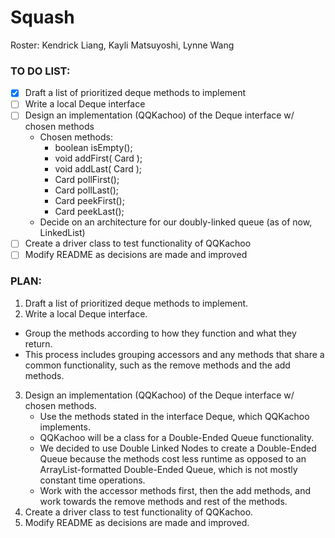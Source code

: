 # Squash
Roster: Kendrick Liang, Kayli Matsuyoshi, Lynne Wang

### TO DO LIST:
- [x] Draft a list of prioritized deque methods to implement
- [ ] Write a local Deque interface
- [ ] Design an implementation (QQKachoo) of the Deque interface w/ chosen methods
    - Chosen methods:
        - boolean isEmpty();
        - void addFirst( Card );
        - void addLast( Card );
        - Card pollFirst();
        - Card pollLast();
        - Card peekFirst();
        - Card peekLast();
    - Decide on an architecture for our doubly-linked queue (as of now, LinkedList)
- [ ] Create a driver class to test functionality of QQKachoo
- [ ] Modify README as decisions are made and improved

### PLAN:
1. Draft a list of prioritized deque methods to implement.
2. Write a local Deque interface.
- Group the methods according to how they function and what they return.
- This process includes grouping accessors and any methods that share a common functionality, such as the remove methods and the add methods.
3. Design an implementation (QQKachoo) of the Deque interface w/ chosen methods.
    - Use the methods stated in the interface Deque, which QQKachoo implements.
    - QQKachoo will be a class for a Double-Ended Queue functionality.
    - We decided to use Double Linked Nodes to create a Double-Ended Queue because the methods cost less runtime as opposed to an ArrayList-formatted Double-Ended Queue, which is not mostly constant time operations.
    - Work with the accessor methods first, then the add methods, and work towards the remove methods and rest of the methods.
4. Create a driver class to test functionality of QQKachoo.
5. Modify README as decisions are made and improved.
